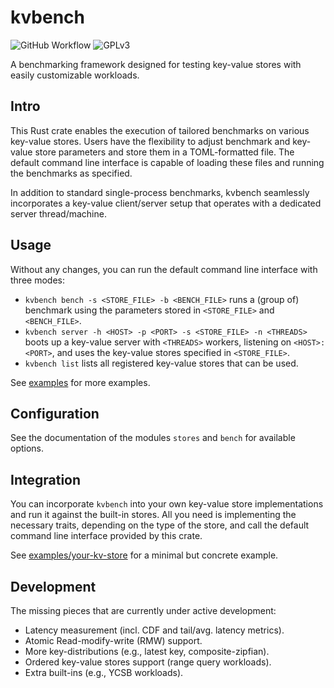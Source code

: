 # kvbench

![GitHub Workflow](https://github.com/nerdroychan/kvbench/actions/workflows/test.yml/badge.svg)
![GPLv3](https://img.shields.io/github/license/nerdroychan/kvbench)

A benchmarking framework designed for testing key-value stores with easily customizable
workloads.

## Intro

This Rust crate enables the execution of tailored benchmarks on various key-value stores. Users
have the flexibility to adjust benchmark and key-value store parameters and store them in a
TOML-formatted file. The default command line interface is capable of loading these files and
running the benchmarks as specified.

In addition to standard single-process benchmarks, kvbench seamlessly incorporates a key-value
client/server setup that operates with a dedicated server thread/machine.

## Usage

Without any changes, you can run the default command line interface with three modes:

- `kvbench bench -s <STORE_FILE> -b <BENCH_FILE>` runs a (group of) benchmark using the parameters
stored in `<STORE_FILE>` and `<BENCH_FILE>`.
- `kvbench server -h <HOST> -p <PORT> -s <STORE_FILE> -n <THREADS>` boots up a key-value server
with `<THREADS>` workers, listening on `<HOST>:<PORT>`, and uses the key-value stores specified in
`<STORE_FILE>`.
- `kvbench list` lists all registered key-value stores that can be used.

See [examples](examples/) for more examples.

## Configuration

See the documentation of the modules `stores` and `bench` for available options.

## Integration

You can incorporate `kvbench` into your own key-value store implementations and run it
against the built-in stores. All you need is implementing the necessary traits, depending on the
type of the store, and call the default command line interface provided by this crate.

See [examples/your-kv-store](examples/your-kv-store) for a minimal but concrete example.

## Development

The missing pieces that are currently under active development:

- Latency measurement (incl. CDF and tail/avg. latency metrics).
- Atomic Read-modify-write (RMW) support.
- More key-distributions (e.g., latest key, composite-zipfian).
- Ordered key-value stores support (range query workloads).
- Extra built-ins (e.g., YCSB workloads).
